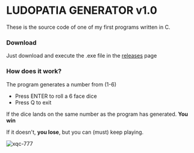 # LUDOPATIA GENERATOR v1.0
These is the source code of one of my first programs written in C.

### Download

Just download and execute the .exe file in the [releases](https://github.com/mantecados/ludopatia-generator/releases/tag/v1.0.0) page


### How does it work?

The program generates a number from (1-6)

- Press ENTER to roll a 6 face dice
- Press Q to exit

If the dice lands on the same number as the program has generated. **You win**

If it doesn't, **you lose**, but you can (must) keep playing.

![xqc-777](https://github.com/user-attachments/assets/28a097f1-07ae-418f-82d2-3d03d4f51d8a)
